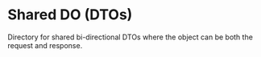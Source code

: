 # Shared DO (DTOs)

Directory for shared bi-directional DTOs where the object can be both the request and response.
